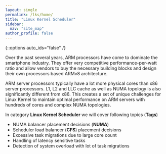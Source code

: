 ```yaml
---
layout: single
permalink: /lks/home/
title: "Linux Kernel Scheduler"
sidebar:
  nav: "site_map"
author_profile: false
---
```


{::options auto_ids="false" /}

Over the past several years, ARM processors have come to dominate the smartphone industry. 
They offer very competitive performance-per-watt ratio and allow vendors to buy the necessary 
building blocks and design their own processors based ARMv8 architecture.

ARM server processors typically have a lot more physical cores than x86 server processors.
L1, L2 and LLC cache as well as NUMA topology is also significantly different from x86.
This creates a set of unique challenges for Linux Kernel to maintain optimal performance on 
ARM servers with hundreds of cores and complex NUMA topologies.

In category **Linux Kernel Scheduler** we will cover following topics (**Tags**)
 - NUMA balancer placement decisions (**NUMA**)
 - Scheduler load balancer (**CFS**) placement decisions
 - Excessive task migrations due to large core count 
 - Handling of latency sensitive tasks
 - Detection of system overload with lot of task migrations



